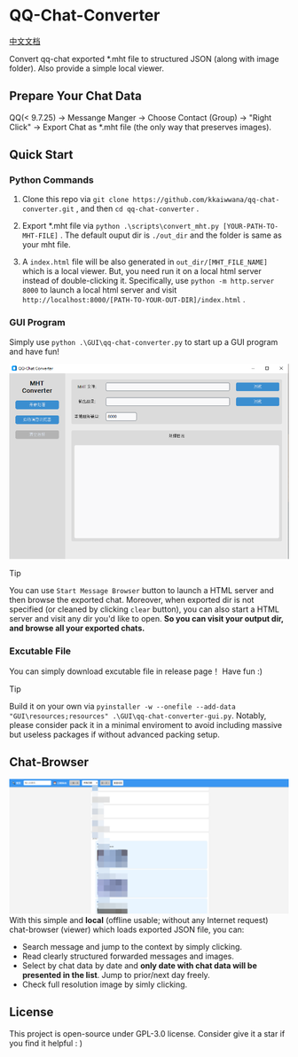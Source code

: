 # QQ-Chat-Converter

[中文文档](README_CN.md)

Convert qq-chat exported *.mht file to structured JSON (along with image folder). Also provide a simple local viewer.

## Prepare Your Chat Data
QQ(< 9.7.25) -> Messange Manger -> Choose Contact (Group) -> "Right Click" -> Export Chat as *.mht file (the only way that preserves images).


## Quick Start
### Python Commands
1. Clone this repo via `git clone https://github.com/kkaiwwana/qq-chat-converter.git` , and then `cd qq-chat-converter` .

2. Export *.mht file via `python .\scripts\convert_mht.py [YOUR-PATH-TO-MHT-FILE]` . The default ouput dir is `./out_dir` and the folder is same as your mht file.

3. A `index.html` file will be also generated in `out_dir/[MHT_FILE_NAME]` which is a local viewer. But, you need run it on a local html server instead of double-clicking it. Specifically, use `python -m http.server 8000` to launch a local html server and visit `http://localhost:8000/[PATH-TO-YOUR-OUT-DIR]/index.html` .

### GUI Program
Simply use `python .\GUI\qq-chat-converter.py` to start up a GUI program and have fun!

![gui_demo](assets/IMG/gui_demo.png)

> [!TIP]
> You can use `Start Message Browser` button to launch a HTML server and then browse the exported chat. Moreover, when exported dir is not specified (or cleaned by clicking `clear` button), you can also start a HTML server and visit any dir you'd like to open. **So you can visit your output dir, and browse all your exported chats.** 

### Excutable File
You can simply download excutable file in release page！ Have fun :)

> [!TIP]
> Build it on your own via `pyinstaller -w --onefile --add-data "GUI\resources;resources" .\GUI\qq-chat-converter-gui.py`. Notably, please consider pack it in a minimal enviroment to avoid including massive but useless packages if without advanced packing setup.

## Chat-Browser
![browser_dmeo](assets/IMG/browser_demo.png)
With this simple and **local** (offline usable; without any Internet request) chat-browser (viewer) which loads exported JSON file, you can:

- Search message and jump to the context by simply clicking.
- Read clearly structured forwarded messages and images.
- Select by chat data by date and **only date with chat data will be presented in the list**. Jump to prior/next day freely.
- Check full resolution image by simly clicking.

## License
This project is open-source under GPL-3.0 license. Consider give it a star if you find it helpful : )